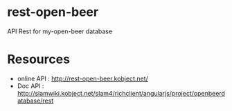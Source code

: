 # rest-open-beer
API Rest for my-open-beer database

# Resources
* online API : http://rest-open-beer.kobject.net/
* Doc API : http://slamwiki.kobject.net/slam4/richclient/angularjs/project/openbeerdatabase/rest
